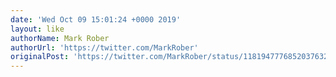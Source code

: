 ```yaml
---
date: 'Wed Oct 09 15:01:24 +0000 2019'
layout: like
authorName: Mark Rober
authorUrl: 'https://twitter.com/MarkRober'
originalPost: 'https://twitter.com/MarkRober/status/1181947776852037632'
---
```


